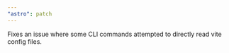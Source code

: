 ```yaml
---
"astro": patch
---
```


Fixes an issue where some CLI commands attempted to directly read vite config files.
